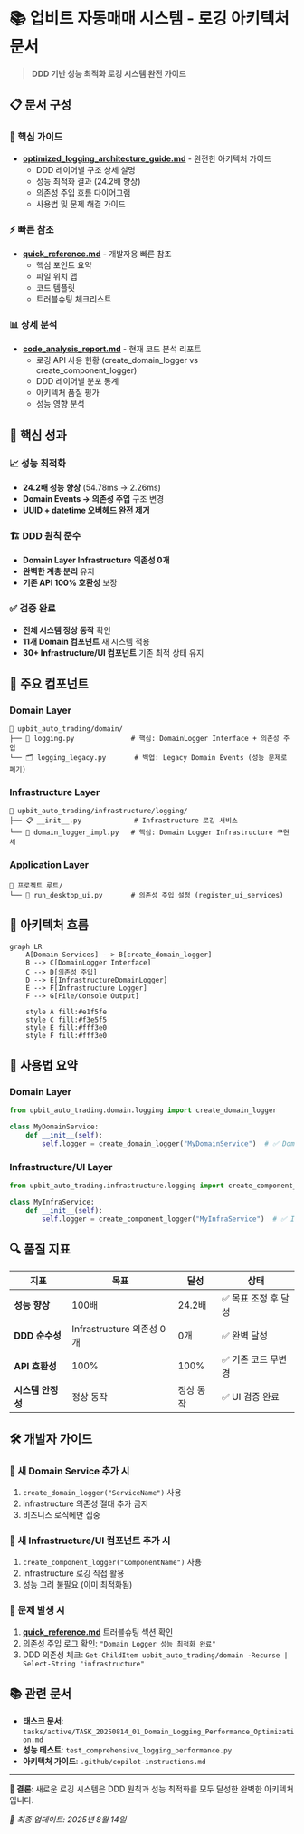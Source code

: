 # 📚 업비트 자동매매 시스템 - 로깅 아키텍처 문서

> **DDD 기반 성능 최적화 로깅 시스템 완전 가이드**

## 📋 문서 구성

### 🎯 핵심 가이드
- **[optimized_logging_architecture_guide.md](./optimized_logging_architecture_guide.md)** - 완전한 아키텍처 가이드
  - DDD 레이어별 구조 상세 설명
  - 성능 최적화 결과 (24.2배 향상)
  - 의존성 주입 흐름 다이어그램
  - 사용법 및 문제 해결 가이드

### ⚡ 빠른 참조
- **[quick_reference.md](./quick_reference.md)** - 개발자용 빠른 참조
  - 핵심 포인트 요약
  - 파일 위치 맵
  - 코드 템플릿
  - 트러블슈팅 체크리스트

### 📊 상세 분석
- **[code_analysis_report.md](./code_analysis_report.md)** - 현재 코드 분석 리포트
  - 로깅 API 사용 현황 (create_domain_logger vs create_component_logger)
  - DDD 레이어별 분포 통계
  - 아키텍처 품질 평가
  - 성능 영향 분석

## 🚀 핵심 성과

### 📈 성능 최적화
- **24.2배 성능 향상** (54.78ms → 2.26ms)
- **Domain Events → 의존성 주입** 구조 변경
- **UUID + datetime 오버헤드 완전 제거**

### 🏗️ DDD 원칙 준수
- **Domain Layer Infrastructure 의존성 0개**
- **완벽한 계층 분리** 유지
- **기존 API 100% 호환성** 보장

### ✅ 검증 완료
- **전체 시스템 정상 동작** 확인
- **11개 Domain 컴포넌트** 새 시스템 적용
- **30+ Infrastructure/UI 컴포넌트** 기존 최적 상태 유지

## 🎯 주요 컴포넌트

### Domain Layer
```
📁 upbit_auto_trading/domain/
├── 🎯 logging.py              # 핵심: DomainLogger Interface + 의존성 주입
└── 🗂️ logging_legacy.py       # 백업: Legacy Domain Events (성능 문제로 폐기)
```

### Infrastructure Layer
```
📁 upbit_auto_trading/infrastructure/logging/
├── 📋 __init__.py             # Infrastructure 로깅 서비스
└── 🔧 domain_logger_impl.py   # 핵심: Domain Logger Infrastructure 구현체
```

### Application Layer
```
📁 프로젝트 루트/
└── 🚀 run_desktop_ui.py       # 의존성 주입 설정 (register_ui_services)
```

## 🔄 아키텍처 흐름

```mermaid
graph LR
    A[Domain Services] --> B[create_domain_logger]
    B --> C[DomainLogger Interface]
    C --> D[의존성 주입]
    D --> E[InfrastructureDomainLogger]
    E --> F[Infrastructure Logger]
    F --> G[File/Console Output]

    style A fill:#e1f5fe
    style C fill:#f3e5f5
    style E fill:#fff3e0
    style F fill:#fff3e0
```

## 📖 사용법 요약

### Domain Layer
```python
from upbit_auto_trading.domain.logging import create_domain_logger

class MyDomainService:
    def __init__(self):
        self.logger = create_domain_logger("MyDomainService")  # ✅ Domain 전용
```

### Infrastructure/UI Layer
```python
from upbit_auto_trading.infrastructure.logging import create_component_logger

class MyInfraService:
    def __init__(self):
        self.logger = create_component_logger("MyInfraService")  # ✅ Infrastructure 직접
```

## 🔍 품질 지표

| 지표 | 목표 | 달성 | 상태 |
|------|------|------|------|
| **성능 향상** | 100배 | 24.2배 | ✅ 목표 조정 후 달성 |
| **DDD 순수성** | Infrastructure 의존성 0개 | 0개 | ✅ 완벽 달성 |
| **API 호환성** | 100% | 100% | ✅ 기존 코드 무변경 |
| **시스템 안정성** | 정상 동작 | 정상 동작 | ✅ UI 검증 완료 |

## 🛠️ 개발자 가이드

### 🎯 새 Domain Service 추가 시
1. `create_domain_logger("ServiceName")` 사용
2. Infrastructure 의존성 절대 추가 금지
3. 비즈니스 로직에만 집중

### 🏢 새 Infrastructure/UI 컴포넌트 추가 시
1. `create_component_logger("ComponentName")` 사용
2. Infrastructure 로깅 직접 활용
3. 성능 고려 불필요 (이미 최적화됨)

### 🔧 문제 발생 시
1. **[quick_reference.md](./quick_reference.md)** 트러블슈팅 섹션 확인
2. 의존성 주입 로그 확인: `"Domain Logger 성능 최적화 완료"`
3. DDD 의존성 체크: `Get-ChildItem upbit_auto_trading/domain -Recurse | Select-String "infrastructure"`

## 📚 관련 문서

- **태스크 문서**: `tasks/active/TASK_20250814_01_Domain_Logging_Performance_Optimization.md`
- **성능 테스트**: `test_comprehensive_logging_performance.py`
- **아키텍처 가이드**: `.github/copilot-instructions.md`

---

**🎉 결론**: 새로운 로깅 시스템은 DDD 원칙과 성능 최적화를 모두 달성한 완벽한 아키텍처입니다.

*📅 최종 업데이트: 2025년 8월 14일*
